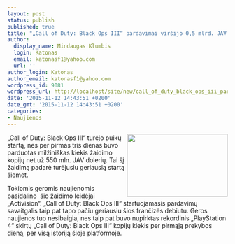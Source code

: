 ```yaml
---
layout: post
status: publish
published: true
title: "„Call of Duty: Black Ops III“ pardavimai viršijo 0,5 mlrd. JAV dolerių"
author:
  display_name: Mindaugas Klumbis
  login: Katonas
  email: katonasf1@yahoo.com
  url: ''
author_login: Katonas
author_email: katonasf1@yahoo.com
wordpress_id: 9081
wordpress_url: http://localhost/site/new/call_of_duty_black_ops_iii_pardavimai_virsijo_05_mlrd_jav_doleriu/
date: '2015-11-12 14:43:51 +0200'
date_gmt: '2015-11-12 14:43:51 +0200'
categories:
- Naujienos
---
```

<p>
	<img alt="" src="http://technews.lt/userfiles/black-ops-3-2-1940x1212.jpg" style="width: 230px; height: 144px; float: right;" />&bdquo;Call of Duty: Black Ops III&ldquo; turėjo puikų startą, nes per pirmas tris dienas buvo parduotas milžini&scaron;kas kiekis žaidimo kopijų net už 550 mln. JAV dolerių. Tai &scaron;į žaidimą padarė turėjusiu geriausią startą &scaron;iemet.</p>
<p>
	Tokiomis geromis naujienomis pasidalino&nbsp; &scaron;io žaidimo leidėjai &bdquo;Activision&ldquo;. &bdquo;Call of Duty: Black Ops III&ldquo; startuojamasis pardavimų savaitgalis taip pat tapo pačiu geriausiu &scaron;ios frančizės debiutu. Geros naujienos tuo nesibaigia, nes taip pat buvo nupirktas rekordinis &bdquo;PlayStation 4&ldquo; skirtų &bdquo;Call of Duty: Black Ops III&ldquo; kopijų kiekis per pirmąją prekybos dieną, per visą istoriją &scaron;ioje platformoje.</p>
